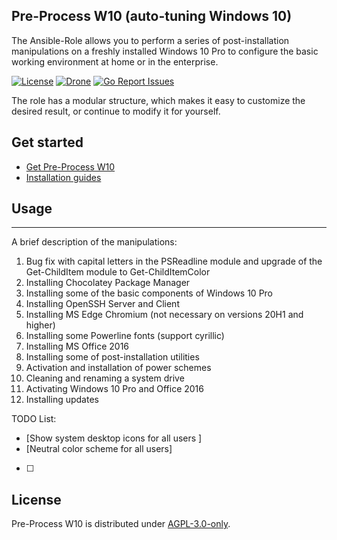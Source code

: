 ## Pre-Process W10 (auto-tuning Windows 10)

The Ansible-Role allows you to perform a series of post-installation manipulations on a freshly installed Windows 10 Pro to configure the basic working environment at home or in the enterprise.

[![License](https://github.com/getsueineko/Ansible-Pre-Process-W10/blob/master/license.svg)](LICENSE)
[![Drone](https://github.com/getsueineko/Ansible-Pre-Process-W10/blob/master/status.svg)](link)
[![Go Report Issues](https://goreportcard.com/badge/github.com/grafana/grafana)](https://github.com/getsueineko/Ansible-Pre-Process-W10/issues)

The role has a modular structure, which makes it easy to customize the desired result, or continue to modify it for yourself.

## Get started

- [Get Pre-Process W10](link)
- [Installation guides](link)

## Usage


---

A brief description of the manipulations:
 1.  Bug fix with capital letters in the PSReadline module and upgrade of the Get-ChildItem module to Get-ChildItemColor
 2.  Installing Chocolatey Package Manager
 3.  Installing some of the basic components of Windows 10 Pro
 4.  Installing OpenSSH Server and Client
 5.  Installing MS Edge Chromium (not necessary on versions 20H1 and higher)
 6.  Installing some Powerline fonts (support cyrillic)
 7.  Installing MS Office 2016
 8.  Installing some of post-installation utilities
 9.  Activation and installation of power schemes
 10. Cleaning and renaming a system drive 
 11. Activating Windows 10 Pro and Office 2016
 12. Installing updates 

TODO List:
- [Show system desktop icons for all users ]
- [Neutral color scheme for all users] 
- [ ] 

## License

Pre-Process W10 is distributed under [AGPL-3.0-only](LICENSE).

